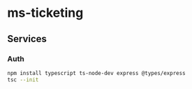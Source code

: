 # ms-ticketing
## Services

### Auth

```bash
npm install typescript ts-node-dev express @types/express
tsc --init
```

